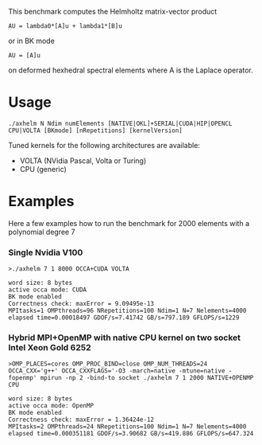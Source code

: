 This benchmark computes the Helmholtz matrix-vector product
```
AU = lambda0*[A]u + lambda1*[B]u
```
or in BK mode
```
AU = [A]u
```
on deformed hexhedral spectral elements where A is the Laplace operator.

# Usage

```
./axhelm N Ndim numElements [NATIVE|OKL]+SERIAL|CUDA|HIP|OPENCL CPU|VOLTA [BKmode] [nRepetitions] [kernelVersion]
```
Tuned kernels for the following architectures are available:
* VOLTA (NVidia Pascal, Volta or Turing)
* CPU (generic)	

# Examples
Here a few examples how to run the benchmark for 2000 elements with a polynomial degree 7

### Single Nvidia V100
```
>./axhelm 7 1 8000 OCCA+CUDA VOLTA

word size: 8 bytes
active occa mode: CUDA
BK mode enabled
Correctness check: maxError = 9.09495e-13
MPItasks=1 OMPthreads=96 NRepetitions=100 Ndim=1 N=7 Nelements=4000 elapsed time=0.00018497 GDOF/s=7.41742 GB/s=797.189 GFLOPS/s=1229 
```

### Hybrid MPI+OpenMP with native CPU kernel on two socket Intel Xeon Gold 6252
```
>OMP_PLACES=cores OMP_PROC_BIND=close OMP_NUM_THREADS=24 OCCA_CXX='g++' OCCA_CXXFLAGS='-O3 -march=native -mtune=native -fopenmp' mpirun -np 2 -bind-to socket ./axhelm 7 1 2000 NATIVE+OPENMP CPU

word size: 8 bytes
active occa mode: OpenMP
BK mode enabled
Correctness check: maxError = 1.36424e-12
MPItasks=2 OMPthreads=24 NRepetitions=100 Ndim=1 N=7 Nelements=4000 elapsed time=0.000351181 GDOF/s=3.90682 GB/s=419.886 GFLOPS/s=647.324
```
